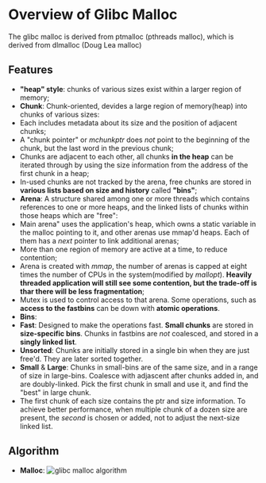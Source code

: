 # Overview of Glibc Malloc
The glibc malloc is derived from ptmalloc (pthreads malloc), which is derived from dlmalloc (Doug Lea malloc)

## Features
- **"heap" style**: chunks of various sizes exist within a larger region of memory;
- **Chunk**: Chunk-oriented, devides a large region of memory(heap) into chunks of various sizes:
 - Each includes metadata about its size and the position of adjacent chunks;
 - A "chunk pointer" or *mchunkptr* does *not* point to the beginning of the chunk, but the last word in the previous chunk;
 - Chunks are adjacent to each other, all chunks **in the heap** can be iterated through by using the size information from the address of the first chunk in a heap;
 - In-used chunks are not tracked by the arena, free chunks are stored in **various lists based on size and history** called **"bins"**;
- **Arena**: A structure shared among one or more threads which contains references to one or more heaps, and the linked lists of chunks within those heaps which are "free":
 - Main arena" uses the application's heap, which owns a static variable in the malloc pointing to it, and other arenas use mmap'd heaps. Each of them has a *next* pointer to link additional arenas;
 - More than one region of memory are active at a time, to reduce contention;
 - Arena is created with *mmap*, the number of arenas is capped at eight times the number of CPUs in the system(modified by *mallopt*). **Heavily threaded application will still see some contention, but the trade-off is thar there will be less fragmentation**;
 - Mutex is used to control access to that arena. Some operations, such as **access to the fastbins** can be down with **atomic operations**.
- **Bins**:
 - **Fast**: Designed to make the operations fast. **Small chunks** are stored in **size-specific bins**. Chunks in fastbins are *not* coalesced, and stored in a **singly linked list**.
 - **Unsorted**: Chunks are initially stored in a single bin when they are just free'd. They are later sorted together.
 - **Small** & **Large**: Chunks in small-bins are of the same size, and in a range of size in large-bins. Coalesce with adjascent after chunks added in, and are doubly-linked. Pick the first chunk in small and use it, and find the "best" in large chunk.
 - The first chunk of each size contains the ptr and size information. To achieve better performance, when multiple chunk of a dozen size are present, the *second* is chosen or added, not to adjust the next-size linked list.

## Algorithm
- **Malloc**:
![glibc malloc algorithm](https://github.com/XingGaoY/Multi-core/raw/master/glibc-malloc.jpg)
